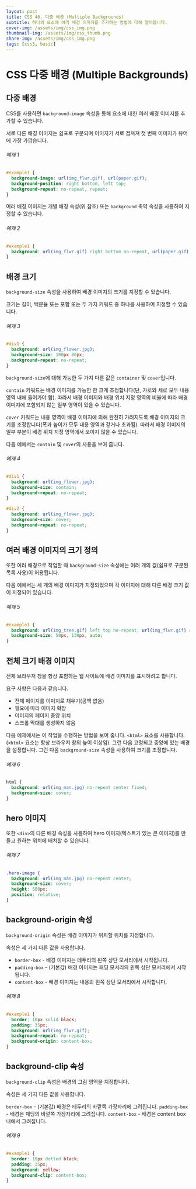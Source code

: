 ```yaml
---
layout: post
title: CSS 46. 다중 배경 (Multiple Backgrounds)
subtitle: 하나의 요소에 여러 배경 이미지를 추가하는 방법에 대해 알아봅니다.
cover-img: /assets/img/css_img.png
thumbnail-img: /assets/img/css_thumb.png
share-img: /assets/img/css_img.png
tags: [css3, basic]
---
```


# CSS 다중 배경 (Multiple Backgrounds)

## 다중 배경

CSS를 사용하면 ```background-image``` 속성을 통해 요소에 대한 여러 배경 이미지를 추가할 수 있습니다.

서로 다른 배경 이미지는 쉼표로 구분되며 이미지가 서로 겹쳐져 첫 번째 이미지가 뷰어에 가장 가깝습니다.

###### 예제 1

```css
#example1 {
  background-image: url(img_flwr.gif), url(paper.gif);
  background-position: right bottom, left top;
  background-repeat: no-repeat, repeat;
}
```

여러 배경 이미지는 개별 배경 속성(위 참조) 또는 ```background``` 축약 속성을 사용하여 지정할 수 있습니다.

###### 예제 2

```css
#example1 {
  background: url(img_flwr.gif) right bottom no-repeat, url(paper.gif) left top repeat;
}
```

## 배경 크기

```background-size``` 속성을 사용하여 배경 이미지의 크기를 지정할 수 있습니다.

크기는 길이, 백분율 또는 포함 또는 두 가지 키워드 중 하나를 사용하여 지정할 수 있습니다.

###### 예제 3

```css
#div1 {
  background: url(img_flower.jpg);
  background-size: 100px 80px;
  background-repeat: no-repeat;
}
```

```background-size```에 대해 가능한 두 가지 다른 값은 ```container``` 및 ```cover```입니다.

```contain``` 키워드는 배경 이미지를 가능한 한 크게 조정합니다(단, 가로와 세로 모두 내용 영역 내에 들어가야 함). 따라서 배경 이미지와 배경 위치 지정 영역의 비율에 따라 배경 이미지에 포함되지 않는 일부 영역이 있을 수 있습니다.

```cover``` 키워드는 내용 영역이 배경 이미지에 의해 완전히 가려지도록 배경 이미지의 크기를 조정합니다(폭과 높이가 모두 내용 영역과 같거나 초과됨). 따라서 배경 이미지의 일부 부분이 배경 위치 지정 영역에서 보이지 않을 수 있습니다.

다음 예에서는 ```contain``` 및 ```cover```의 사용을 보여 줍니다.

###### 예제 4

```css
#div1 {
  background: url(img_flower.jpg);
  background-size: contain;
  background-repeat: no-repeat;
}

#div2 {
  background: url(img_flower.jpg);
  background-size: cover;
  background-repeat: no-repeat;
}
```

## 여러 배경 이미지의 크기 정의

또한 여러 배경으로 작업할 때 ```background-size``` 속성에는 여러 개의 값(쉼표로 구분된 목록 사용)이 허용됩니다.

다음 예에서는 세 개의 배경 이미지가 지정되었으며 각 이미지에 대해 다른 배경 크기 값이 지정되어 있습니다.

###### 예제 5

```css
#example1 {
  background: url(img_tree.gif) left top no-repeat, url(img_flwr.gif) right bottom no-repeat, url(paper.gif) left top repeat;
  background-size: 50px, 130px, auto;
}
```

## 전체 크기 배경 이미지

전체 브라우저 창을 항상 포함하는 웹 사이트에 배경 이미지를 표시하려고 합니다.

요구 사항은 다음과 같습니다.

+ 전체 페이지를 이미지로 채우기(공백 없음)
+ 필요에 따라 이미지 확장
+ 이미지의 페이지 중앙 위치
+ 스크롤 막대를 생성하지 않음

다음 예제에서는 이 작업을 수행하는 방법을 보여 줍니다. ```<html>``` 요소를 사용합니다.(```<html>``` 요소는 항상 브라우저 창의 높이 이상임). 그런 다음 고정되고 중앙에 있는 배경을 설정합니다. 그런 다음 ```background-size``` 속성을 사용하여 크기를 조정합니다.

###### 예제 6

```css
html {
  background: url(img_man.jpg) no-repeat center fixed;
  background-size: cover;
}
```

## hero 이미지

또한 ```<div>```의 다른 배경 속성을 사용하여 hero 이미지(텍스트가 있는 큰 이미지)를 만들고 원하는 위치에 배치할 수 있습니다.
  
###### 예제 7

```css
.hero-image {
  background: url(img_man.jpg) no-repeat center;
  background-size: cover;
  height: 500px;
  position: relative;
}
```

## background-origin 속성

```background-origin``` 속성은 배경 이미지가 위치할 위치를 지정합니다.

속성은 세 가지 다른 값을 사용합니다.

+ ```border-box``` - 배경 이미지는 테두리의 왼쪽 상단 모서리에서 시작됩니다.
+ ```padding-box``` - (기본값) 배경 이미지는 패딩 모서리의 왼쪽 상단 모서리에서 시작됩니다.
+ ```content-box``` - 배경 이미지는 내용의 왼쪽 상단 모서리에서 시작합니다.

###### 예제 8

```css
#example1 {
  border: 10px solid black;
  padding: 35px;
  background: url(img_flwr.gif);
  background-repeat: no-repeat;
  background-origin: content-box;
}
```

## background-clip 속성

```background-clip``` 속성은 배경의 그림 영역을 지정합니다.

속성은 세 가지 다른 값을 사용합니다.

```border-box``` - (기본값) 배경은 테두리의 바깥쪽 가장자리에 그려집니다.
```padding-box``` - 배경은 패딩의 바깥쪽 가장자리에 그려집니다.
```content-box``` - 배경은 content box 내에서 그려집니다.

###### 예제 9

```css
#example1 {
  border: 10px dotted black;
  padding: 35px;
  background: yellow;
  background-clip: content-box;
}
```
